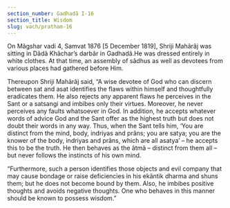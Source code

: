 ```yaml
---
section_number: Gadhadã I-16 
section_title: Wisdom
slug: vach/pratham-16
---
```

On Mãgshar vadi 4, Samvat 1876 [5 December 1819], Shriji  Mahãrãj was sitting in Dãdã Khãchar’s darbãr in Gadhadã.He was  dressed entirely in white clothes. At that time, an assembly of sãdhus as well as devotees from various places had gathered before  Him.

Thereupon Shriji Mahãrãj said, “A wise devotee of God who can  discern between sat and asat identifies the flaws within himself and  thoughtfully eradicates them. He also rejects any apparent flaws he  perceives in the Sant or a satsangi and imbibes only their virtues.  Moreover, he never perceives any faults whatsoever in God. In addition, he accepts whatever words of advice God and the Sant offer  as the highest truth but does not doubt their words in any way.  Thus, when the Sant tells him, ‘You are distinct from the mind,  body, indriyas and prãns; you are satya; you are the knower of the  body, indriyas and prãns, which are all asatya’ – he accepts this to be  the truth. He then behaves as the ãtmã – distinct from them all – but never follows the instincts of his own mind.

“Furthermore, such a person identifies those objects and evil  company that may cause bondage or raise deficiencies in his ekãntik  dharma and shuns them; but he does not become bound by them.  Also, he imbibes positive thoughts and avoids negative thoughts. One who behaves in this manner should be known to possess wisdom.”

